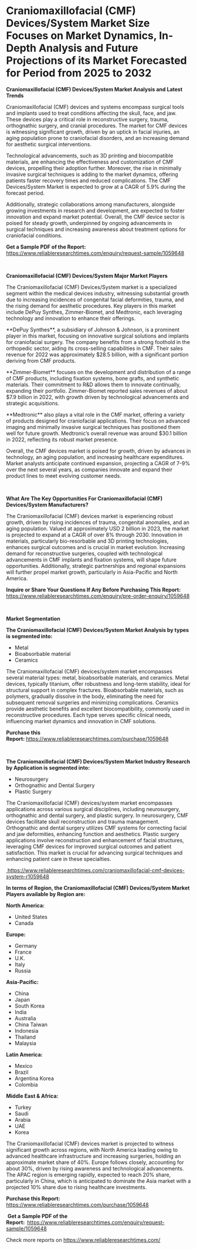 <p><h1>Craniomaxillofacial (CMF) Devices/System Market Size Focuses on Market Dynamics, In-Depth Analysis and Future Projections of its Market Forecasted for Period from 2025 to 2032</h1></p><p><strong>Craniomaxillofacial (CMF) Devices/System Market Analysis and Latest Trends</strong></p>
<p><p>Craniomaxillofacial (CMF) devices and systems encompass surgical tools and implants used to treat conditions affecting the skull, face, and jaw. These devices play a critical role in reconstructive surgery, trauma, orthognathic surgery, and cranial procedures. The market for CMF devices is witnessing significant growth, driven by an uptick in facial injuries, an aging population prone to craniofacial disorders, and an increasing demand for aesthetic surgical interventions.</p><p>Technological advancements, such as 3D printing and biocompatible materials, are enhancing the effectiveness and customization of CMF devices, propelling their adoption further. Moreover, the rise in minimally invasive surgical techniques is adding to the market dynamics, offering patients faster recovery times and reduced complications. The CMF Devices/System Market is expected to grow at a CAGR of 5.9% during the forecast period. </p><p>Additionally, strategic collaborations among manufacturers, alongside growing investments in research and development, are expected to foster innovation and expand market potential. Overall, the CMF device sector is poised for steady growth, underpinned by ongoing advancements in surgical techniques and increasing awareness about treatment options for craniofacial conditions.</p></p>
<p><strong>Get a Sample PDF of the Report:&nbsp;</strong> <a href="https://www.reliableresearchtimes.com/enquiry/request-sample/1059648?utm_campaign=3556&utm_medium=2&utm_source=Github&utm_content=ia&utm_term=22032025&utm_id=craniomaxillofacial-cmf-devicessystem">https://www.reliableresearchtimes.com/enquiry/request-sample/1059648</a></p>
<p>&nbsp;</p>
<p><strong>Craniomaxillofacial (CMF) Devices/System Major Market Players</strong></p>
<p><p>The Craniomaxillofacial (CMF) Devices/System market is a specialized segment within the medical devices industry, witnessing substantial growth due to increasing incidences of congenital facial deformities, trauma, and the rising demand for aesthetic procedures. Key players in this market include DePuy Synthes, Zimmer-Biomet, and Medtronic, each leveraging technology and innovation to enhance their offerings.</p><p>**DePuy Synthes**, a subsidiary of Johnson & Johnson, is a prominent player in this market, focusing on innovative surgical solutions and implants for craniofacial surgery. The company benefits from a strong foothold in the orthopedic sector, aiding its cross-selling capabilities in CMF. Their sales revenue for 2022 was approximately $28.5 billion, with a significant portion deriving from CMF products.</p><p>**Zimmer-Biomet** focuses on the development and distribution of a range of CMF products, including fixation systems, bone grafts, and synthetic materials. Their commitment to R&D allows them to innovate continually, expanding their portfolio. Zimmer-Biomet reported sales revenues of about $7.9 billion in 2022, with growth driven by technological advancements and strategic acquisitions.</p><p>**Medtronic** also plays a vital role in the CMF market, offering a variety of products designed for craniofacial applications. Their focus on advanced imaging and minimally invasive surgical techniques has positioned them well for future growth. Medtronic’s overall revenue was around $30.1 billion in 2022, reflecting its robust market presence.</p><p>Overall, the CMF devices market is poised for growth, driven by advances in technology, an aging population, and increasing healthcare expenditures. Market analysts anticipate continued expansion, projecting a CAGR of 7-9% over the next several years, as companies innovate and expand their product lines to meet evolving customer needs.</p></p>
<p>&nbsp;</p>
<p><strong>What Are The Key Opportunities For Craniomaxillofacial (CMF) Devices/System Manufacturers?</strong></p>
<p><p>The Craniomaxillofacial (CMF) devices market is experiencing robust growth, driven by rising incidences of trauma, congenital anomalies, and an aging population. Valued at approximately USD 2 billion in 2023, the market is projected to expand at a CAGR of over 8% through 2030. Innovation in materials, particularly bio-resorbable and 3D printing technologies, enhances surgical outcomes and is crucial in market evolution. Increasing demand for reconstructive surgeries, coupled with technological advancements in CMF implants and fixation systems, will shape future opportunities. Additionally, strategic partnerships and regional expansions will further propel market growth, particularly in Asia-Pacific and North America.</p></p>
<p><strong>Inquire or Share Your Questions If Any Before Purchasing This Report:</strong> <a href="https://www.reliableresearchtimes.com/enquiry/pre-order-enquiry/1059648?utm_campaign=3556&utm_medium=2&utm_source=Github&utm_content=ia&utm_term=22032025&utm_id=craniomaxillofacial-cmf-devicessystem">https://www.reliableresearchtimes.com/enquiry/pre-order-enquiry/1059648</a></p>
<p>&nbsp;</p>
<p><strong>Market Segmentation</strong></p>
<p><strong>The Craniomaxillofacial (CMF) Devices/System Market Analysis by types is segmented into:</strong></p>
<p><ul><li>Metal</li><li>Bioabsorbable material</li><li>Ceramics</li></ul></p>
<p><p>The Craniomaxillofacial (CMF) devices/system market encompasses several material types: metal, bioabsorbable materials, and ceramics. Metal devices, typically titanium, offer robustness and long-term stability, ideal for structural support in complex fractures. Bioabsorbable materials, such as polymers, gradually dissolve in the body, eliminating the need for subsequent removal surgeries and minimizing complications. Ceramics provide aesthetic benefits and excellent biocompatibility, commonly used in reconstructive procedures. Each type serves specific clinical needs, influencing market dynamics and innovation in CMF solutions.</p></p>
<p><strong>Purchase this Report:&nbsp;</strong><a href="https://www.reliableresearchtimes.com/purchase/1059648?utm_campaign=3556&utm_medium=2&utm_source=Github&utm_content=ia&utm_term=22032025&utm_id=craniomaxillofacial-cmf-devicessystem">https://www.reliableresearchtimes.com/purchase/1059648</a></p>
<p>&nbsp;</p>
<p><strong>The Craniomaxillofacial (CMF) Devices/System Market Industry Research by Application is segmented into:</strong></p>
<p><ul><li>Neurosurgery</li><li>Orthognathic and Dental Surgery</li><li>Plastic Surgery</li></ul></p>
<p><p>The Craniomaxillofacial (CMF) devices/system market encompasses applications across various surgical disciplines, including neurosurgery, orthognathic and dental surgery, and plastic surgery. In neurosurgery, CMF devices facilitate skull reconstruction and trauma management. Orthognathic and dental surgery utilizes CMF systems for correcting facial and jaw deformities, enhancing function and aesthetics. Plastic surgery applications involve reconstruction and enhancement of facial structures, leveraging CMF devices for improved surgical outcomes and patient satisfaction. This market is crucial for advancing surgical techniques and enhancing patient care in these specialties.</p></p>
<p><a href="https://www.reliableresearchtimes.com/craniomaxillofacial-cmf-devices-system-r1059648?utm_campaign=3556&utm_medium=2&utm_source=Github&utm_content=ia&utm_term=22032025&utm_id=craniomaxillofacial-cmf-devicessystem">&nbsp;https://www.reliableresearchtimes.com/craniomaxillofacial-cmf-devices-system-r1059648</a></p>
<p><strong>In terms of Region, the Craniomaxillofacial (CMF) Devices/System Market Players available by Region are:</strong></p>
<p>
    <p> <strong> North America: </strong>
        <ul>
            <li>United States</li>
            <li>Canada</li>
        </ul>
        </p> 
    <p> <strong> Europe: </strong>
        <ul>
            <li>Germany</li>
            <li>France</li>
            <li>U.K.</li>
            <li>Italy</li>
            <li>Russia</li>
        </ul>
        </p> 
    <p> <strong> Asia-Pacific: </strong>
        <ul>
            <li>China</li>
            <li>Japan</li>
            <li>South Korea</li>
            <li>India</li>
            <li>Australia</li>
            <li>China Taiwan</li>
            <li>Indonesia</li>
            <li>Thailand</li>
            <li>Malaysia</li>
        </ul>
        </p> 
    <p> <strong> Latin America: </strong>
        <ul>
            <li>Mexico</li>
            <li>Brazil</li>
            <li>Argentina Korea</li>
            <li>Colombia</li>
        </ul>
        </p> 
    <p> <strong> Middle East & Africa: </strong>
        <ul>
            <li>Turkey</li>
            <li>Saudi</li>
            <li>Arabia</li>
            <li>UAE</li>
            <li>Korea</li>
        </ul>
    </p>
    </p>
<p><p>The Craniomaxillofacial (CMF) devices market is projected to witness significant growth across regions, with North America leading owing to advanced healthcare infrastructure and increasing surgeries, holding an approximate market share of 40%. Europe follows closely, accounting for about 30%, driven by rising awareness and technological advancements. The APAC region is emerging rapidly, expected to reach 20% share, particularly in China, which is anticipated to dominate the Asia market with a projected 10% share due to rising healthcare investments.</p></p>
<p><strong>Purchase this Report: </strong><a href="https://www.reliableresearchtimes.com/purchase/1059648?utm_campaign=3556&utm_medium=2&utm_source=Github&utm_content=ia&utm_term=22032025&utm_id=craniomaxillofacial-cmf-devicessystem">https://www.reliableresearchtimes.com/purchase/1059648</a></p>
<p>&nbsp;<strong>Get a Sample PDF of the Report:&nbsp;&nbsp;</strong><a href="https://www.reliableresearchtimes.com/enquiry/request-sample/1059648?utm_campaign=3556&utm_medium=2&utm_source=Github&utm_content=ia&utm_term=22032025&utm_id=craniomaxillofacial-cmf-devicessystem">https://www.reliableresearchtimes.com/enquiry/request-sample/1059648</a></p>
<p><strong></strong></p>
<p>Check more reports on <a href="https://www.reliableresearchtimes.com/?utm_campaign=3556&utm_medium=2&utm_source=Github&utm_content=ia&utm_term=22032025&utm_id=craniomaxillofacial-cmf-devicessystem">https://www.reliableresearchtimes.com/</a></p>